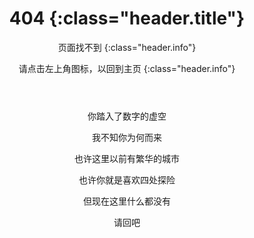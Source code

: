 <Nav></Nav>

<header :class="header.header">

# 404 {:class="header.title"}

页面找不到 {:class="header.info"}

请点击左上角图标，以回到主页 {:class="header.info"}

</header>

<main :class="main.main" style="text-align: center;">

你踏入了数字的虚空

我不知你为何而来

也许这里以前有繁华的城市

也许你就是喜欢四处探险

但现在这里什么都没有

请回吧

</main>

<script lang="ts" setup>
import Nav from '../../lib/Nav.vue'
import header from '../../lib/header.module.styl'
import main from '../../lib/main.module.styl'
</script>
